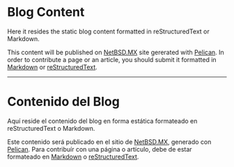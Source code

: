 Blog Content
============

Here it resides the static blog content formatted in reStructuredText or Markdown.

This content will be published on <a href="http://www.netbsd.mx/">NetBSD.MX</a> site gererated with <a href="http://getpelican.com/">Pelican</a>.
In order to contribute a page or an article, you should submit it formatted in <a href="http://daringfireball.net/projects/markdown">Markdown</a> or <a href="http://docutils.sourceforge.net/rst.html">reStructuredText</a>.

---------------------------------------

Contenido del Blog
==================

Aquí reside el contenido del blog en forma estática formateado en reStructuredText o Markdown.

Este contenido será publicado en el sitio de <a href="http://www.netbsd.mx/">NetBSD.MX</a>, generado con <a href="http://getpelican.com/">Pelican</a>.
Para contribuír con una página o artículo, debe de estar formateado en <a href="http://daringfireball.net/projects/markdown">Markdown</a> o <a href="http://docutils.sourceforge.net/rst.html">reStructuredText</a>.

